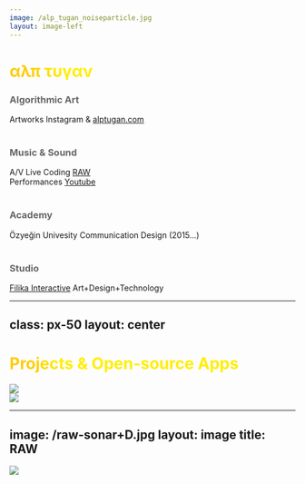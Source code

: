 ```yaml
--- 
image: /alp_tugan_noiseparticle.jpg
layout: image-left
---
```

# αλπ τυγαν

<v-click>

### Algorithmic Art
<div class="pt-2">Artworks <carbon:arrow-right class="inline"/> Instagram & <a href="https://www.alptugan.com" target="_blank">alptugan.com</a></div>
</v-click>
<br/>


<v-click>

### Music & Sound
<div class="pt-2">A/V Live Coding <carbon:arrow-right class="inline"/><a href="https://www.rawlivecoding.com" target="_blank"> RAW</a></div>
<div class="pt-2">Performances <carbon:arrow-right class="inline"/><a href="https://www.youtube.com/@rawlivecoding4863" target="_blank"> Youtube</a></div>
</v-click>
<br/>

<v-click>

### Academy
<div class="pt-4">Özyeğin Univesity <carbon:arrow-right class="inline"/> Communication Design (2015...)</div>

</v-click>
<br/>

<v-click>

### Studio
<div class="pt-4"><a href="https://www.filikatasarim.com/v2/portfolyo/" target="_blank">Filika Interactive</a> <carbon:arrow-right class="inline"/> Art+Design+Technology</div>

</v-click>
<!--
<div class="pt-4" text-color-gray>Sabancı Univesity </div>
<div class="pt-4" text-color-gray>İstinye Univesity </div>
-->

<style>
h1 {
  background-color: #ffcc00;
  background-image: linear-gradient(45deg, #ffcc00 10%, #ffee00 20%);
  background-size: 100%;
  -webkit-background-clip: text;
  -moz-background-clip: text;
  -webkit-text-fill-color: transparent;
  -moz-text-fill-color: transparent;
}

h3 {
  color: #666;
}
</style>

<!--Merhabalar herkes. Ben alptugan. Nerden nereye gidiyorum neler yaptım-->

---
class: px-50
layout: center
---

# Projects & Open-source Apps

<div class="grid grid-cols-2 px-0">
  <div>
    <a href="https://github.com/alptugan" target="_blank" alt="GitHub" class="m-2 text-22 slidev-icon-btn opacity-50 !border-none !hover:text-white">
      <carbon-logo-github />
    </a>
  </div>

  <div>
    <a href="https://instagram.com/alptugan" target="_blank" alt="Instagram" class="m-2 text-22 slidev-icon-btn opacity-50 !border-none !hover:text-white">
      <carbon-logo-instagram />
    </a>
  </div>

  <div>
    <a href="https://p5js.org/libraries/" target="_blank" alt="P5js" class="m-2 text-22 slidev-icon-btn opacity-50 !border-none !hover:text-white">
      <!--<logos-p5js />-->
      <img size-36 src='/p5js.svg' />
    </a>
  </div>

  <div>
    <a href="https://ofxaddons.com/categories/5-sound" target="_blank" alt="openframeworks" class="m-2 text-22 invert slidev-icon-btn opacity-50 !border-none !hover:text-white">
      <img size-32 src='/openframeworks.svg' />
    </a>
  </div>
</div>

<!-- Açık Kaynak

Neden paylaşıyorum?

 -->

---
image: /raw-sonar+D.jpg
layout: image
title: RAW
---

<a mt--20 ml--5 href="https://open.spotify.com/artist/7f6C7oZyy2nlsZnugwdClw?si=37uTq-X1RFu_uKgcHQnc3w" target="_blank" alt="GitHub" class="m-0 slidev-icon-btn opacity-80 !border-none !hover:text-white">
  <img size-50 src='/spotify.svg' />
</a>


<!--
<img px-90 pt-60 src="/RAW_Gate_Cover.jpg"/>
Canlı Kodlama Nedir?

2016

Görsel-İşitsel Performanslar yapıyoruz.

Spotify'dan dinleyebilirsiniz. Sosyal Medya Kanallarından bakabilirsiniz.

Bir de Türkiye'de bu işler gelişsin diyerekten Algorave İstanbul Topluluğunu kurduk.

Discord

Bandcamp'ten Albümler

http://rawlivecoding.com/

-->

